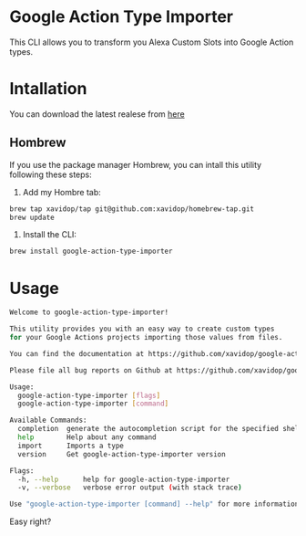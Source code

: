 # Google Action Type Importer

This CLI allows you to transform you Alexa Custom Slots into Google Action types.

# Intallation

You can download the latest realese from [here](https://github.com/xavidop/google-action-type-importer/releases)

## Hombrew

If you use the package manager Hombrew, you can intall this utility following these steps:

1. Add my Hombre tab:
```bash
brew tap xavidop/tap git@github.com:xavidop/homebrew-tap.git
brew update
```
1. Install the CLI:
```bash
brew install google-action-type-importer
```

# Usage
```bash
Welcome to google-action-type-importer!

This utility provides you with an easy way to create custom types 
for your Google Actions projects importing those values from files. 

You can find the documentation at https://github.com/xavidop/google-action-type-importer/master/README.md.

Please file all bug reports on Github at https://github.com/xavidop/google-action-type-importer/issues.

Usage:
  google-action-type-importer [flags]
  google-action-type-importer [command]

Available Commands:
  completion  generate the autocompletion script for the specified shell
  help        Help about any command
  import      Imports a type
  version     Get google-action-type-importer version

Flags:
  -h, --help      help for google-action-type-importer
  -v, --verbose   verbose error output (with stack trace)

Use "google-action-type-importer [command] --help" for more information about a command.
```

Easy right?